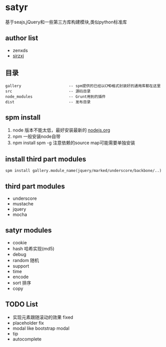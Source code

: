 # satyr
基于seajs,jQuery和一些第三方库构建模块,类似python标准库

## author list
* zenxds
* [sirzxj](https://github.com/sirzxj)

## 目录
	gallery						-- spm提供的已经以CMD格式封装好的通用库都在这里
	src 						-- 源码目录
	node_modules				-- Grunt用到的插件
	dist						-- 发布目录

## spm install
1. node 版本不能太低，最好安装最新的 [nodejs.org](http://nodejs.org/)
2. npm 一般安装node自带
3. npm install spm -g 注意依赖的source map可能需要单独安装

## install third part modules
	spm install gallery.module_name(jquery/marked/underscore/backbone/..)

## third part modules
* underscore
* mustache
* jquery
* mocha

## satyr modules
* cookie
* hash 		哈希实现(md5)
* debug
* random 	随机
* support
* time
* encode
* sort 排序
* copy

## TODO List
* 实现元素跟随滚动的效果 fixed
* placeholder fix
* modal like bootstrap modal
* tip
* autocomplete
